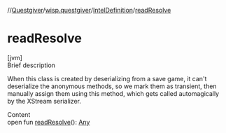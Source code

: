 //[Questgiver](../../index.md)/[wisp.questgiver](../index.md)/[IntelDefinition](index.md)/[readResolve](read-resolve.md)



# readResolve  
[jvm]  
Brief description  


When this class is created by deserializing from a save game, it can't deserialize the anonymous methods, so we mark them as transient, then manually assign them using this method, which gets called automagically by the XStream serializer.

  
Content  
open fun [readResolve](read-resolve.md)(): [Any](https://kotlinlang.org/api/latest/jvm/stdlib/kotlin/-any/index.html)  



